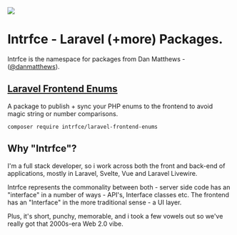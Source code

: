 ![](https://repository-images.githubusercontent.com/709723319/7043b6c4-0335-44f9-923b-87d3e059c291)

# Intrfce - Laravel (+more) Packages.

Intrfce is the namespace for packages from Dan Matthews - ([@danmatthews](https://github.com/danmatthews)).

## [Laravel Frontend Enums](https://github.com/intrfce/laravel-frontend-enums)

A package to publish + sync your PHP enums to the frontend to avoid magic string or number comparisons.

```
composer require intrfce/laravel-frontend-enums
```

## Why "Intrfce"?

I'm a full stack developer, so i work across both the front and back-end of applications, mostly in Laravel, Svelte, Vue and Laravel Livewire.

Intrfce represents the commonality between both - server side code has an "interface" in a number of ways - API's, Interface classes etc. The frontend has an "Interface" in the more traditional sense - a UI layer.

Plus, it's short, punchy, memorable, and i took a few vowels out so we've really got that 2000s-era Web 2.0 vibe.
